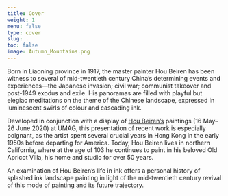 ```yaml
---
title: Cover
weight: 1
menu: false
type: cover
slug: .
toc: false
image: Autumn_Mountains.png
---
```


Born in Liaoning province in 1917, the master painter Hou Beiren has been witness to several of mid-twentieth century China’s determining events and experiences—the Japanese invasion; civil war; communist takeover and post-1949 exodus and exile. His panoramas are filled with playful but elegiac meditations on the theme of the Chinese landscape, expressed in luminescent swirls of colour and cascading ink.

Developed in conjunction with a display of [Hou Beiren’s](https://www.umag.hku.hk/en/exhibition_detail.php?id=8841899) paintings (16 May–26 June 2020) at UMAG, this presentation of recent work is especially poignant, as the artist spent several crucial years in Hong Kong in the early 1950s before departing for America. Today, Hou Beiren lives in northern California, where at the age of 103 he continues to paint in his beloved Old Apricot Villa, his home and studio for over 50 years.

An examination of Hou Beiren’s life in ink offers a personal history of splashed ink landscape painting in light of the mid-twentieth century revival of this mode of painting and its future trajectory.
